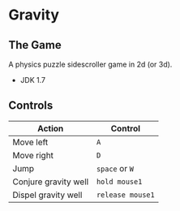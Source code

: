 Gravity
=======
The Game
--------

A physics puzzle sidescroller game in 2d (or 3d).

- JDK 1.7

Controls
--------

Action	|	Control
--------|--------------
Move left | `A`
Move right | `D`
Jump | `space` or `W`
Conjure gravity well | `hold mouse1`
Dispel gravity well | `release mouse1`
